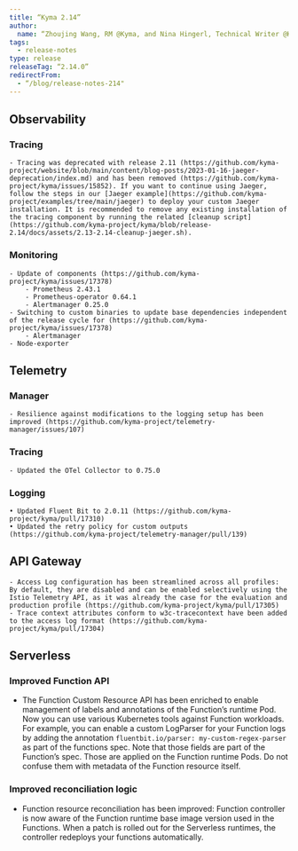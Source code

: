 ```yaml
---
title: “Kyma 2.14”
author:
  name: “Zhoujing Wang, RM @Kyma, and Nina Hingerl, Technical Writer @Kyma”
tags:
  - release-notes
type: release
releaseTag: “2.14.0”
redirectFrom:
  - “/blog/release-notes-214"
---
```

## Observability
### Tracing
    - Tracing was deprecated with release 2.11 (https://github.com/kyma-project/website/blob/main/content/blog-posts/2023-01-16-jaeger-deprecation/index.md) and has been removed (https://github.com/kyma-project/kyma/issues/15852). If you want to continue using Jaeger, follow the steps in our [Jaeger example](https://github.com/kyma-project/examples/tree/main/jaeger) to deploy your custom Jaeger installation. It is recommended to remove any existing installation of the tracing component by running the related [cleanup script](https://github.com/kyma-project/kyma/blob/release-2.14/docs/assets/2.13-2.14-cleanup-jaeger.sh).

### Monitoring
	- Update of components (https://github.com/kyma-project/kyma/issues/17378)
		- Prometheus 2.43.1
		- Prometheus-operator 0.64.1
		- Alertmanager 0.25.0
	- Switching to custom binaries to update base dependencies independent of the release cycle for (https://github.com/kyma-project/kyma/issues/17378)
		- Alertmanager
    - Node-exporter

## Telemetry
### Manager
    - Resilience against modifications to the logging setup has been improved (https://github.com/kyma-project/telemetry-manager/issues/107)
### Tracing
    - Updated the OTel Collector to 0.75.0
### Logging
    • Updated Fluent Bit to 2.0.11 (https://github.com/kyma-project/kyma/pull/17310)
    • Updated the retry policy for custom outputs (https://github.com/kyma-project/telemetry-manager/pull/139)
## API Gateway
    - Access Log configuration has been streamlined across all profiles: By default, they are disabled and can be enabled selectively using the Istio Telemetry API, as it was already the case for the evaluation and production profile (https://github.com/kyma-project/kyma/pull/17305)
    - Trace context attributes conform to w3c-tracecontext have been added to the access log format (https://github.com/kyma-project/kyma/pull/17304)
## Serverless
### Improved Function API
- The Function Custom Resource API has been enriched to enable management of labels and annotations of the Function’s runtime Pod.
  Now you can use various Kubernetes tools against Function workloads. For example, you can enable a custom LogParser for your Function logs by adding the annotation `fluentbit.io/parser: my-custom-regex-parser` as part of the functions spec.
  Note that those fields are part of the Function’s spec. Those are applied on the Function runtime Pods. Do not confuse them with metadata of the Function resource itself.
### Improved reconciliation logic
- Function resource reconciliation has been improved: Function controller is now aware of the Function runtime base image version used in the Functions. When a patch is rolled out for the Serverless runtimes, the controller redeploys your functions automatically.
